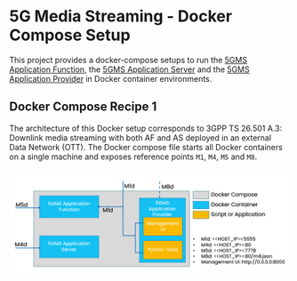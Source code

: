 # 5G Media Streaming - Docker Compose Setup

This project provides a docker-compose setups to run
the [5GMS Application Function](https://github.com/5G-MAG/rt-5gms-application-function),
the [5GMS Application Server](https://github.com/5G-MAG/rt-5gms-application-server) and
the [5GMS Application Provider](https://github.com/5G-MAG/rt-5gms-application-provider)
in Docker container environments. 

## Docker Compose Recipe 1
The architecture of this Docker setup corresponds to 3GPP TS 26.501 A.3: Downlink media streaming with both AF and AS
deployed in an external Data Network (OTT). The Docker compose file starts all Docker containers on a single machine
and exposes reference points `M1`, `M4`, `M5` and `M8`.

![Architecture Diagram](recipe1/img/5gms-docker-recipe1.png)
